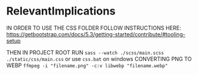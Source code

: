 # RelevantImplications

IN ORDER TO USE THE CSS FOLDER FOLLOW INSTRUCTIONS HERE: https://getbootstrap.com/docs/5.3/getting-started/contribute/#tooling-setup

THEN IN PROJECT ROOT RUN `sass --watch ./scss/main.scss ./static/css/main.css` or use `css.bat` on windows
CONVERTING PNG TO WEBP
`ffmpeg -i "filename.png" -c:v libwebp "filename.webp"`

<!-- TODO: READ BOOTSTRAP LICENCE, I MIGHT NOT HAVE TO DO ALLAT FOR PUSHING TO GITHUB -->
